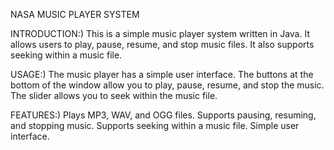 NASA MUSIC PLAYER SYSTEM

INTRODUCTION:)
This is a simple music player system written in Java. It allows users to play, pause, resume, and stop music files. It also supports seeking within a music file.

USAGE:)
The music player has a simple user interface. The buttons at the bottom of the window allow you to play, pause, resume, and stop the music. The slider allows you to seek within the music file.

FEATURES:)
Plays MP3, WAV, and OGG files.
Supports pausing, resuming, and stopping music.
Supports seeking within a music file.
Simple user interface.
